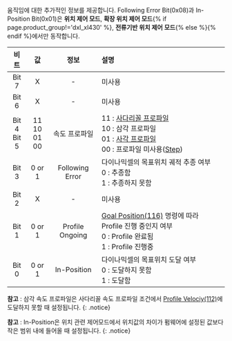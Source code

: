 
움직임에 대한 추가적인 정보를 제공합니다. Following Error Bit(0x08)과 In-Position Bit(0x01)은 **위치 제어 모드**, **확장 위치 제어 모드**{% if page.product_group!='dxl_xl430' %}, **전류기반 위치 제어 모드**{% else %}{% endif %}에서만 동작합니다.

|       비트       |          값          |      정보       | 설명                                                                                                             |
|:----------------:|:--------------------:|:---------------:|:-----------------------------------------------------------------------------------------------------------------|
|      Bit 7       |          X           |        -        | 미사용                                                                                                           |
|      Bit 6       |          X           |        -        | 미사용                                                                                                           |
| Bit 4 <br> Bit 5 | 11<br>10<br>01<br>00 |  속도 프로파일  | 11 : [사다리꼴 프로파일]<br />10 : 삼각 프로파일<br />01 : [사각 프로파일]<br />00 : 프로파일 미사용([Step])     |
|      Bit 3       |        0 or 1        | Following Error | 다이나믹셀의 목표위치 궤적 추종 여부<br>0 : 추종함<br>1 : 추종하지 못함                                          |
|      Bit 2       |          X           |        -        | 미사용                                                                                                           |
|      Bit 1       |        0 or 1        | Profile Ongoing | [Goal Position(116)](#goal-postion116) 명령에 따라 Profile 진행 중인지 여부<br>0 : Profile 완료됨<br>1 : Profile 진행중 |
|      Bit 0       |        0 or 1        |   In-Position   | 다이나믹셀의 목표위치 도달 여부<br>0 : 도달하지 못함<br>1 : 도달함                                               |

**참고** : 삼각 속도 프로파일은 사다리꼴 속도 프로파일 조건에서 [Profile Velociy(112)](#profile-velocity112)에 도달하지 못할 때 설정됩니다.
{: .notice}

**참고** : In-Position은 위치 관련 제어모드에서 위치값의 차이가 펌웨어에 설정된 값보다 작은 범위 내에 들어올 때 설정됩니다.
{: .notice}

[사다리꼴 프로파일]: #profile
[Step]: #profile-velocity112
[사각 프로파일]: #profile
